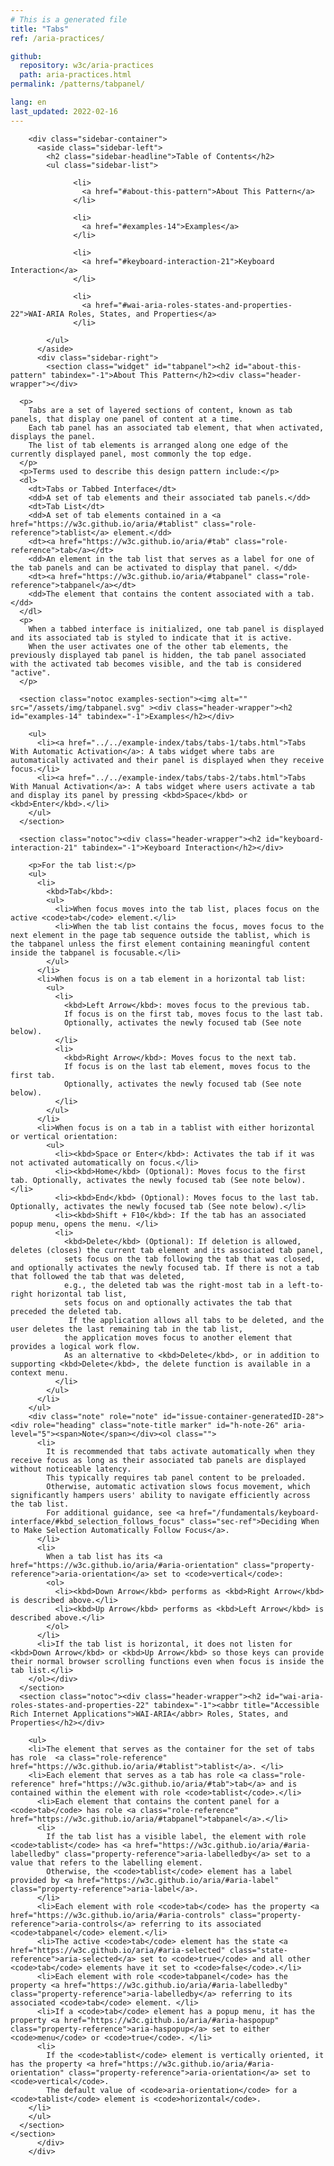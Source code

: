 ```yaml
---
# This is a generated file
title: "Tabs"
ref: /aria-practices/

github:
  repository: w3c/aria-practices
  path: aria-practices.html
permalink: /patterns/tabpanel/

lang: en
last_updated: 2022-02-16
---
```



<link rel="stylesheet" href="/assets/styles.css">
<!-- Code highlighting styles -->
<link rel="stylesheet" href="/example-index/css/github.css">

<div>

        <div class="sidebar-container">
          <aside class="sidebar-left">
            <h2 class="sidebar-headline">Table of Contents</h2>
            <ul class="sidebar-list">
              
                  <li>
                    <a href="#about-this-pattern">About This Pattern</a>
                  </li>
                 
                  <li>
                    <a href="#examples-14">Examples</a>
                  </li>
                 
                  <li>
                    <a href="#keyboard-interaction-21">Keyboard Interaction</a>
                  </li>
                 
                  <li>
                    <a href="#wai-aria-roles-states-and-properties-22">WAI-ARIA Roles, States, and Properties</a>
                  </li>
                
            </ul>
          </aside>
          <div class="sidebar-right">
            <section class="widget" id="tabpanel"><h2 id="about-this-pattern" tabindex="-1">About This Pattern</h2><div class="header-wrapper"></div>
      
      <p>
        Tabs are a set of layered sections of content, known as tab panels, that display one panel of content at a time.
        Each tab panel has an associated tab element, that when activated, displays the panel.
        The list of tab elements is arranged along one edge of the currently displayed panel, most commonly the top edge.
      </p>
      <p>Terms used to describe this design pattern include:</p>
      <dl>
        <dt>Tabs or Tabbed Interface</dt>
        <dd>A set of tab elements and their associated tab panels.</dd>
        <dt>Tab List</dt>
        <dd>A set of tab elements contained in a <a href="https://w3c.github.io/aria/#tablist" class="role-reference">tablist</a> element.</dd>
        <dt><a href="https://w3c.github.io/aria/#tab" class="role-reference">tab</a></dt>
        <dd>An element in the tab list that serves as a label for one of the tab panels and can be activated to display that panel. </dd>
        <dt><a href="https://w3c.github.io/aria/#tabpanel" class="role-reference">tabpanel</a></dt>
        <dd>The element that contains the content associated with a tab.</dd>
      </dl>
      <p>
        When a tabbed interface is initialized, one tab panel is displayed and its associated tab is styled to indicate that it is active.
        When the user activates one of the other tab elements, the previously displayed tab panel is hidden, the tab panel associated with the activated tab becomes visible, and the tab is considered "active".
      </p>

      <section class="notoc examples-section"><img alt="" src="/assets/img/tabpanel.svg" ><div class="header-wrapper"><h2 id="examples-14" tabindex="-1">Examples</h2></div>
        
        <ul>
          <li><a href="../../example-index/tabs/tabs-1/tabs.html">Tabs With Automatic Activation</a>: A tabs widget where tabs are automatically activated and their panel is displayed when they receive focus.</li>
          <li><a href="../../example-index/tabs/tabs-2/tabs.html">Tabs With Manual Activation</a>: A tabs widget where users activate a tab and display its panel by pressing <kbd>Space</kbd> or <kbd>Enter</kbd>.</li>
        </ul>
      </section>

      <section class="notoc"><div class="header-wrapper"><h2 id="keyboard-interaction-21" tabindex="-1">Keyboard Interaction</h2></div>
        
        <p>For the tab list:</p>
        <ul>
          <li>
            <kbd>Tab</kbd>:
            <ul>
              <li>When focus moves into the tab list, places focus on the active <code>tab</code> element.</li>
              <li>When the tab list contains the focus, moves focus to the next element in the page tab sequence outside the tablist, which is the tabpanel unless the first element containing meaningful content inside the tabpanel is focusable.</li>
            </ul>
          </li>
          <li>When focus is on a tab element in a horizontal tab list:
            <ul>
              <li>
                <kbd>Left Arrow</kbd>: moves focus to the previous tab.
                If focus is on the first tab, moves focus to the last tab.
                Optionally, activates the newly focused tab (See note below).
              </li>
              <li>
                <kbd>Right Arrow</kbd>: Moves focus to the next tab.
                If focus is on the last tab element, moves focus to the first tab.
                Optionally, activates the newly focused tab (See note below).
              </li>
            </ul>
          </li>
          <li>When focus is on a tab in a tablist with either horizontal or vertical orientation:
            <ul>
              <li><kbd>Space or Enter</kbd>: Activates the tab if it was not activated automatically on focus.</li>
              <li><kbd>Home</kbd> (Optional): Moves focus to the first tab. Optionally, activates the newly focused tab (See note below).</li>
              <li><kbd>End</kbd> (Optional): Moves focus to the last tab. Optionally, activates the newly focused tab (See note below).</li>
              <li><kbd>Shift + F10</kbd>: If the tab has an associated popup menu, opens the menu. </li>
              <li>
                <kbd>Delete</kbd> (Optional): If deletion is allowed, deletes (closes) the current tab element and its associated tab panel,
                sets focus on the tab following the tab that was closed, and optionally activates the newly focused tab. If there is not a tab that followed the tab that was deleted,
                e.g., the deleted tab was the right-most tab in a left-to-right horizontal tab list,
                sets focus on and optionally activates the tab that preceded the deleted tab.
                 If the application allows all tabs to be deleted, and the user deletes the last remaining tab in the tab list,
                the application moves focus to another element that provides a logical work flow.
                As an alternative to <kbd>Delete</kbd>, or in addition to supporting <kbd>Delete</kbd>, the delete function is available in a context menu.
              </li>
            </ul>
          </li>
        </ul>
        <div class="note" role="note" id="issue-container-generatedID-28"><div role="heading" class="note-title marker" id="h-note-26" aria-level="5"><span>Note</span></div><ol class="">
          <li>
            It is recommended that tabs activate automatically when they receive focus as long as their associated tab panels are displayed without noticeable latency.
            This typically requires tab panel content to be preloaded.
            Otherwise, automatic activation slows focus movement, which significantly hampers users' ability to navigate efficiently across the tab list.
            For additional guidance, see <a href="/fundamentals/keyboard-interface/#kbd_selection_follows_focus" class="sec-ref">Deciding When to Make Selection Automatically Follow Focus</a>.
          </li>
          <li>
            When a tab list has its <a href="https://w3c.github.io/aria/#aria-orientation" class="property-reference">aria-orientation</a> set to <code>vertical</code>:
            <ol>
              <li><kbd>Down Arrow</kbd> performs as <kbd>Right Arrow</kbd> is described above.</li>
              <li><kbd>Up Arrow</kbd> performs as <kbd>Left Arrow</kbd> is described above.</li>
            </ol>
          </li>
          <li>If the tab list is horizontal, it does not listen for <kbd>Down Arrow</kbd> or <kbd>Up Arrow</kbd> so those keys can provide their normal browser scrolling functions even when focus is inside the tab list.</li>
        </ol></div>
      </section>
      <section class="notoc"><div class="header-wrapper"><h2 id="wai-aria-roles-states-and-properties-22" tabindex="-1"><abbr title="Accessible Rich Internet Applications">WAI-ARIA</abbr> Roles, States, and Properties</h2></div>
        
        <ul>
        <li>The element that serves as the container for the set of tabs has role  <a class="role-reference" href="https://w3c.github.io/aria/#tablist">tablist</a>. </li>
        <li>Each element that serves as a tab has role <a class="role-reference" href="https://w3c.github.io/aria/#tab">tab</a> and is contained within the element with role <code>tablist</code>.</li>
          <li>Each element that contains the content panel for a <code>tab</code> has role <a class="role-reference" href="https://w3c.github.io/aria/#tabpanel">tabpanel</a>.</li>
          <li>
            If the tab list has a visible label, the element with role <code>tablist</code> has <a href="https://w3c.github.io/aria/#aria-labelledby" class="property-reference">aria-labelledby</a> set to a value that refers to the labelling element.
            Otherwise, the <code>tablist</code> element has a label provided by <a href="https://w3c.github.io/aria/#aria-label" class="property-reference">aria-label</a>.
          </li>
          <li>Each element with role <code>tab</code> has the property <a href="https://w3c.github.io/aria/#aria-controls" class="property-reference">aria-controls</a> referring to its associated <code>tabpanel</code> element.</li>
          <li>The active <code>tab</code> element has the state <a href="https://w3c.github.io/aria/#aria-selected" class="state-reference">aria-selected</a> set to <code>true</code> and all other <code>tab</code> elements have it set to <code>false</code>.</li>
          <li>Each element with role <code>tabpanel</code> has the property <a href="https://w3c.github.io/aria/#aria-labelledby" class="property-reference">aria-labelledby</a> referring to its associated <code>tab</code> element. </li>
          <li>If a <code>tab</code> element has a popup menu, it has the property <a href="https://w3c.github.io/aria/#aria-haspopup" class="property-reference">aria-haspopup</a> set to either <code>menu</code> or <code>true</code>. </li>
          <li>
            If the <code>tablist</code> element is vertically oriented, it has the property <a href="https://w3c.github.io/aria/#aria-orientation" class="property-reference">aria-orientation</a> set to <code>vertical</code>.
            The default value of <code>aria-orientation</code> for a <code>tablist</code> element is <code>horizontal</code>.
        </li>
        </ul>
      </section>
    </section>
          </div>
        </div>
      
</div>
<script>
  var SkipToConfig = {
    settings: {
      skipTo: {
        displayOption: 'popup',
        attachElement: '#site-header',
        colorTheme: 'aria'
      }
    }
  };
</script>
<script src="/assets/skipto.min.js"></script>
